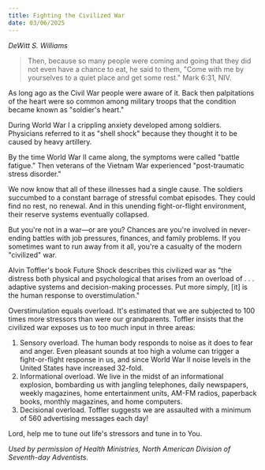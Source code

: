 ```yaml
---
title: Fighting the Civilized War
date: 03/06/2025
---
```


_DeWitt S. Williams_

> <p></p>
> Then, because so many people were coming and going that they did not even have a chance to eat, he said to them, "Come with me by yourselves to a quiet place and get some rest." Mark 6:31, NIV.

As long ago as the Civil War people were aware of it. Back then palpitations of the heart were so common among military troops that the condition became known as "soldier's heart."

During World War I a crippling anxiety developed among soldiers. Physicians referred to it as "shell shock" because they thought it to be caused by heavy artillery.

By the time World War II came along, the symptoms were called "battle fatigue." Then veterans of the Vietnam War experienced "post-traumatic stress disorder."

We now know that all of these illnesses had a single cause. The soldiers succumbed to a constant barrage of stressful combat episodes. They could find no rest, no renewal. And in this unending fight-or-flight environment, their reserve systems eventually collapsed.

But you're not in a war—or are you? Chances are you're involved in never-ending battles with job pressures, finances, and family problems. If you sometimes want to run away from it all, you're a casualty of the modern "civilized" war.

Alvin Toffler's book Future Shock describes this civilized war as "the distress both physical and psychological that arises from an overload of . . . adaptive systems and decision-making processes. Put more simply, [it] is the human response to overstimulation."

Overstimulation equals overload. It's estimated that we are subjected to 100 times more stressors than were our grandparents. Toffler insists that the civilized war exposes us to too much input in three areas:

1. Sensory overload. The human body responds to noise as it does to fear and anger. Even pleasant sounds at too high a volume can trigger a fight-or-flight response in us, and since World War II noise levels in the United States have increased 32-fold.
2. Informational overload. We live in the midst of an informational explosion, bombarding us with jangling telephones, daily newspapers, weekly magazines, home entertainment units, AM-FM radios, paperback books, monthly magazines, and home computers.
3. Decisional overload. Toffler suggests we are assaulted with a minimum of 560 advertising messages each day!

Lord, help me to tune out life's stressors and tune in to You.

_Used by permission of Health Ministries, North American Division of Seventh-day Adventists._
